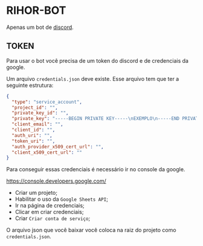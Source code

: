 # RIHOR-BOT

Apenas um bot de [discord](https://discordapp.com/).

## TOKEN

Para usar o bot você precisa de um token do discord e de credenciais da google.

Um arquivo `credentials.json` deve existe. Esse arquivo tem que ter a seguinte estrutura:

```json
{
  "type": "service_account",
  "project_id": "",
  "private_key_id": "",
  "private_key": "-----BEGIN PRIVATE KEY-----\nEXEMPLO\n-----END PRIVATE KEY-----\n",
  "client_email": "",
  "client_id": "",
  "auth_uri": "",
  "token_uri": "",
  "auth_provider_x509_cert_url": "",
  "client_x509_cert_url": ""
}
```

Para conseguir essas credenciais é necessário ir no console da google.

https://console.developers.google.com/

- Criar um projeto;
- Habilitar o uso da `Google Sheets API`;
- Ir na página de credenciais;
- Clicar em criar credenciais;
- Criar `Criar conta de serviço`;

O arquivo json que você baixar você coloca na raiz do projeto como `credentials.json`.
